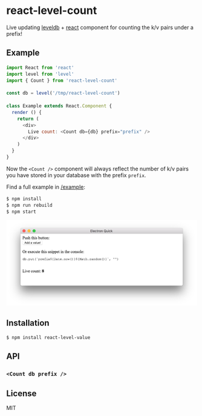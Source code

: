 # react-level-count

Live updating [leveldb](https://leveldb.org) + [react](https://reactjs.org/) component for counting the k/v pairs under a prefix!

## Example

```js
import React from 'react'
import level from 'level'
import { Count } from 'react-level-count'

const db = level('/tmp/react-level-count')

class Example extends React.Component {
  render () {
    return (
      <div>
        Live count: <Count db={db} prefix="prefix" />
      </div>
    )
  }
}
```

Now the `<Count />` component will always reflect the number of k/v pairs you have stored in your database with the prefix `prefix`.

Find a full example in [/example](example):

```bash
$ npm install
$ npm run rebuild
$ npm start
```

![screenshot](screenshot.png)

## Installation

```bash
$ npm install react-level-value
```

## API

### `<Count db prefix />`

## License

MIT

